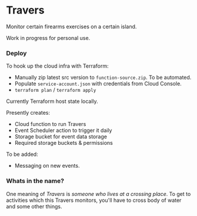 # Travers

Monitor certain firearms exercises on a certain island.

Work in progress for personal use.

### Deploy

To hook up the cloud infra with Terraform:

- Manually zip latest src version to `function-source.zip`. To be automated.
- Populate `service-account.json` with credentials from Cloud Console.
- `terraform plan` /  `terraform apply`
  
Currently Terraform host state locally.

Presently creates:
- Cloud function to run Travers
- Event Scheduler action to trigger it daily
- Storage bucket for event data storage
- Required storage buckets & permissions

To be added:
- Messaging on new events.

### Whats in the name?

One meaning of _Travers_ is _someone who lives at a crossing place_. To get to activities which this Travers monitors, you'll have to cross body of water and some other things.

